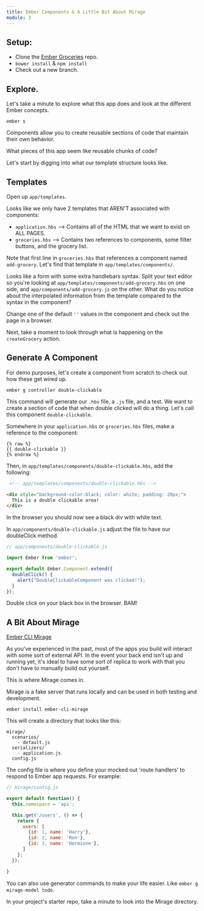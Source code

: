 ```yaml
---
title: Ember Components & A Little Bit About Mirage
module: 3
---
```


## Setup:

* Clone the [Ember Groceries](https://github.com/turingschool-examples/ember-groceries) repo.  
* `bower install` & `npm install`   
* Check out a new branch.  

## Explore.

Let's take a minute to explore what this app does and look at the different Ember concepts.  

```
ember s
```
Components allow you to create reusable sections of code that maintain their own behavior.  

What pieces of this app seem like reusable chunks of code?  

Let's start by digging into what our template structure looks like.  

## Templates

Open up `app/templates`.  

Looks like we only have 2 templates that AREN'T associated with components:
* `application.hbs`  --> Contains all of the HTML that we want to exist on ALL PAGES.  
* `groceries.hbs` --> Contains two references to components, some filter buttons, and the grocery list.  

Note that first line in `groceries.hbs` that references a component named `add-grocery`. Let's find that template in `app/templates/components/`.  

Looks like a form with some extra handlebars syntax. Split your text editor so you're looking at `app/templates/components/add-grocery.hbs` on one side, and `app/components/add-grocery.js` on the other. What do you notice about the interpolated information from the template compared to the syntax in the component?  

Change one of the default `''` values in the component and check out the page in a browser.  

Next, take a moment to look through what is happening on the `createGrocery` action.  

## Generate A Component  

For demo purposes, let's create a component from scratch to check out how these get wired up.

```
ember g controller double-clickable
```

This command will generate our `.hbs` file, a `.js` file, and a test. We want to create a section of code that when double clicked will do a thing. Let's call this component `double-clickable`.

Somewhere in your `application.hbs` or `groceries.hbs` files, make a reference to the component:

```
{% raw %}
{{ double-clickable }}
{% endraw %}
```

Then, in `app/templates/components/double-clickable.hbs`, add the following:

```html
 <!-- app/templates/components/double-clickable.hbs -->

<div style="background-color:black; color: white; padding: 20px;">
  This is a double clickable area!
</div>

```

In the browser you should now see a black div with white text.  

In `app/components/double-clickable.js` adjust the file to have our doubleClick method.

```js
// app/components/double-clickable.js

import Ember from 'ember';

export default Ember.Component.extend({
  doubleClick() {
    alert("DoubleClickableComponent was clicked!");
  }
});
```

Double click on your black box in the browser. BAM!  

## A Bit About Mirage
[Ember CLI Mirage](http://www.ember-cli-mirage.com/)  

As you've experienced in the past, most of the apps you build will interact with some sort of external API. In the event your back end isn't up and running yet, it's ideal to have some sort of replica to work with that you don't have to manually build out yourself.

This is where Mirage comes in.

Mirage is a fake server that runs locally and can be used in both testing and development.  

`ember install ember-cli-mirage`  

This will create a directory that looks like this:

```
mirage/
  scenarios/
    - default.js
  serializers/
    - application.js
  config.js
```

The config file is where you define your mocked out 'route handlers' to respond to Ember app requests. For example:

```js
// mirage/config.js

export default function() {
  this.namespace = 'api';

  this.get('/users', () => {
    return {
      users: [
        {id: 1, name: 'Harry'},
        {id: 2, name: 'Ron'},
        {id: 3, name: 'Hermione'},
      ]
    };
  });

}
```

You can also use generator commands to make your life easier. Like `ember g mirage-model todo`.  

In your project's starter repo, take a minute to look into the Mirage directory.  
